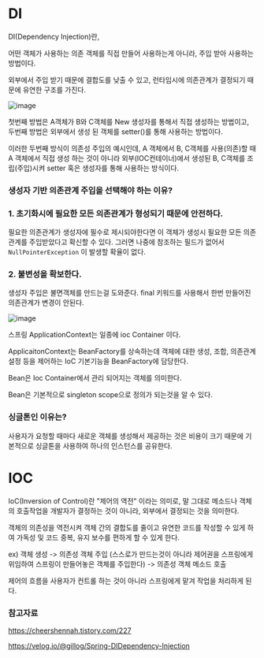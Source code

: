 # DI

DI(Dependency Injection)란,

어떤 객체가 사용하는 의존 객체를 직접 만들어 사용하는게 아니라, 주입 받아 사용하는 방법이다. 

외부에서 주입 받기 때문에 결합도를 낮출 수 있고, 런타임시에 의존관계가 결정되기 때문에 유연한 구조를 가진다.

![image](https://github.com/eunseo2/TIL/assets/70589857/28ece183-9883-4653-8381-6e797662b2d2)


첫번째 방법은 A객체가 B와 C객체를 New 생성자를 통해서 직접 생성하는 방법이고, 두번째 방법은 외부에서 생성 된 객체를 setter()를 통해 사용하는 방법이다.

이러한 두번째 방식이 의존성 주입의 예시인데, A 객체에서 B, C객체를 사용(의존)할 때 A 객체에서 직접 생성 하는 것이 아니라 외부(IOC컨테이너)에서 생성된 B, C객체를 조립(주입)시켜 setter 혹은 생성자를 통해 사용하는 방식이다.

### 생성자 기반 의존관계 주입을 선택해야 하는 이유?

### 1. 초기화시에 필요한 모든 의존관계가 형성되기 때문에 안전하다.

필요한 의존관계가 생성자에 필수로 제시되야한다면 이 객체가 생성시 필요한 모든 의존관계를 주입받았다고 확신할 수 있다. 그러면 나중에 참조하는 필드가 없어서 `NullPointerException` 이 발생할 확율이 없다.

### 2. 불변성을 확보한다.

생성자 주입은 불면객체를 만드는걸 도와준다. final 키워드를 사용해서 한번 만들어진 의존관계가 변경이 안된다.


![image](https://github.com/eunseo2/TIL/assets/70589857/c3fe9a28-5007-4866-9c7a-7713c40da943)


스프링 ApplicationContext는 일종에 ioc Container 이다.  

ApplicaitonContext는 BeanFactory를 상속하는데 객체에 대한 생성, 조합, 의존관계설정 등을 제어하는 IoC 기본기능을 BeanFactory에 담당한다.

Bean은 Ioc Container에서 관리 되어지는 객체를 의미한다.

Bean은 기본적으로 singleton scope으로 정의가 되는것을 알 수 있다.

### 싱글톤인 이유는?
사용자가 요청할 때마다 새로운 객체를 생성해서 제공하는 것은 비용이 크기 때문에 기본적으로 싱글톤을 사용하여 하나의 인스턴스를 공유한다.



# IOC
IoC(Inversion of Control)란 "제어의 역전" 이라는 의미로, 말 그대로 메소드나 객체의 호출작업을 개발자가 결정하는 것이 아니라, 외부에서 결정되는 것을 의미한다.

객체의 의존성을 역전시켜 객체 간의 결합도를 줄이고 유연한 코드를 작성할 수 있게 하여 가독성 및 코드 중복, 유지 보수를 편하게 할 수 있게 한다.

ex) 객체 생성 -> 의존성 객체 주입 (스스로가 만드는것이 아니라 제어권을 스프링에게 위임하여 스프링이 만들어놓은 객체를 주입한다) -> 의존성 객체 메소드 호출

제어의 흐름을 사용자가 컨트롤 하는 것이 아니라 스프링에게 맡겨 작업을 처리하게 된다.


### 참고자료
https://cheershennah.tistory.com/227

https://velog.io/@gillog/Spring-DIDependency-Injection
